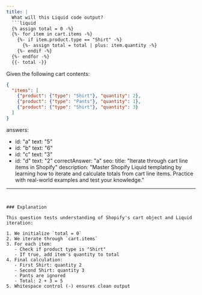 ```yaml
---
title: |
  What will this Liquid code output?
  ```liquid
  {% assign total = 0 -%}
  {%- for item in cart.items -%}
    {%- if item.product.type == "Shirt" -%}
      {%- assign total = total | plus: item.quantity -%}
    {%- endif -%}
  {%- endfor -%}
  {{- total -}}
  ```
  Given the following cart contents:
  ```json
  {
    "items": [
      {"product": {"type": "Shirt"}, "quantity": 2},
      {"product": {"type": "Pants"}, "quantity": 1},
      {"product": {"type": "Shirt"}, "quantity": 3}
    ]
  }
  ```

answers:
  - id: "a"
    text: "5"
  - id: "b"
    text: "6"
  - id: "c"
    text: "3"
  - id: "d"
    text: "2"
correctAnswer: "a"
seo:
  title: "Iterate through cart line items in Shopify"
  description: "Master Shopify Liquid templating by learning how to iterate and calculate totals from cart line items. Practice with real-world examples and test your knowledge."
---
```


### Explanation

This question tests understanding of Shopify's cart object and Liquid iteration:

1. We initialize `total = 0`
2. We iterate through `cart.items`
3. For each item:
   - Check if product type is "Shirt"
   - If true, add item's quantity to total
4. Final calculation:
   - First Shirt: quantity 2
   - Second Shirt: quantity 3
   - Pants are ignored
   - Total: 2 + 3 = 5
5. Whitespace control (-) ensures clean output 